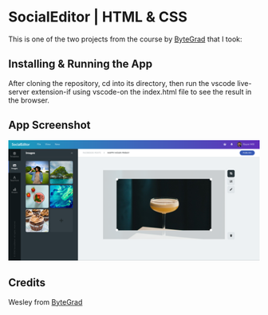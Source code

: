 # SocialEditor | HTML & CSS

This is one of the two projects from the course by [ByteGrad](https://bytegrad.com/courses/professional-css) that I took:

## Installing & Running the App

After cloning the repository, cd into its directory, then run the vscode live-server extension-if using vscode-on the index.html file to see the result in the browser.

## App Screenshot

![Alt text](https://github.com/DakouriKobri/social-editor-html-css/blob/main/SocialEditor.png 'SocialEditor app screenshot')

## Credits

Wesley from [ByteGrad](https://bytegrad.com/courses/professional-css)

